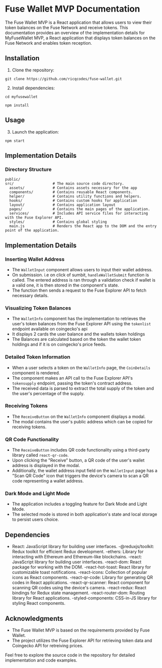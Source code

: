 # Fuse Wallet MVP Documentation

The Fuse Wallet MVP is a React application that allows users to view their token balances on the Fuse Network and receive tokens. This documentation provides an overview of the implementation details for MyFuseWallet MVP, a React application that displays token balances on the Fuse Network and enables token reception.

## Installation

1. Clone the repository:

```shell
git clone https://github.com/ricqcodes/fuse-wallet.git
```

2. Install dependencies:

```shell
cd myfusewallet

npm install
```

## Usage

3. Launch the application:

```shell
npm start
```

## Implementation Details

### Directory Structure

```shell
public/
src/                  # The main source code directory.
  assets/             # Contains assets necessary for the app
  components/         # Contains reusable React components.
  helper/             # Contains utility functions and helpers.
  hooks/              # Contains custom hooks for application
  layout/             # Contains application layout
  pages/              # Contains the main pages of the application.
  services/           # Includes API service files for interacting with the Fuse Explorer API.
  styles/             # Contains global styling
  main.js             # Renders the React app to the DOM and the entry point of the application.
```

## Implementation Details

### Inserting Wallet Address

- The `WalletInput` component allows users to input their wallet address.
- On submission. i.e on click of sumbit, `handleWalletSubmit` function is called. The entered address is ran through a validation check if wallet is a valid one, it is then stored in the component's state.
- The function then sends a request to the Fuse Explorer API to fetch necessary details.

### Visualizing Token Balances

- The `WalletInfo` component has the implementation to retrieves the user's token balances from the Fuse Explorer API using the `tokenlist` endpoint
  available on coingecko's api
- It displays 2 cards the user balance and the wallets token holdings
- The Balances are calculated based on the token the wallet token holdings and if it is on coingecko's price feeds.

### Detailed Token Information

- When a user selects a token on the `WalletInfo` page, the `CoinDetails` component is rendered.
- The component makes an API call to the Fuse Explorer API's `tokensupply` endpoint, passing the token's contract address.
- The received data is parsed to extract the total supply of the token and the user's percentage of the supply.

### Receiving Tokens

- The `ReceiveButton` on the `WalletInfo` component displays a modal.
- The modal contains the user's public address which can be copied for receiving tokens.

### QR Code Functionality

- The `ReceiveButton` includes QR code functionality using a third-party library called `react-qr-code`.
- Upon clicking the "Receive" button, a QR code of the user's wallet address is displayed in the modal.
- Additionally, the wallet address input field on the `WalletInput` page has a "Scan QR Code" icon that triggers the device's camera to scan a QR code representing a wallet address.

### Dark Mode and Light Mode

- The application includes a toggling feature for Dark Mode and Light Mode.
- The selected mode is stored in both application's state and local storage to persist users choice.

## Dependencies

- React: JavaScript library for building user interfaces.
  -@reduxjs/toolkit: Redux toolkit for efficient Redux development.
  -ethers: Library for interacting with Ethereum and Ethereum-like blockchains.
  -react: JavaScript library for building user interfaces.
  -react-dom: React package for working with the DOM.
  -react-hot-toast: React library for customizable toast notifications.
  -react-icons: Collection of popular icons as React components.
  -react-qr-code: Library for generating QR codes in React applications.
  -react-qr-scanner: React component for scanning QR codes using the device's camera.
  -react-redux: React bindings for Redux state management.
  -react-router-dom: Routing library for React applications.
  -styled-components: CSS-in-JS library for styling React components.

## Acknowledgments

- The Fuse Wallet MVP is based on the requirements provided by Fuse Wallet.
- The project utilizes the Fuse Explorer API for retrieving token data and Coingecko API for retreiving prices.

Feel free to explore the source code in the repository for detailed implementation and code examples.
